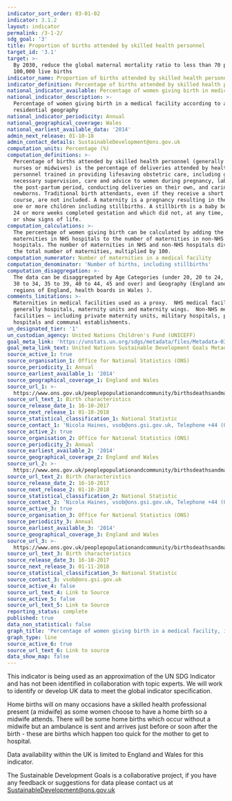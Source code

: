 ```yaml
---
indicator_sort_order: 03-01-02
indicator: 3.1.2
layout: indicator
permalink: /3-1-2/
sdg_goal: '3'
title: Proportion of births attended by skilled health personnel
target_id: '3.1'
target: >-
  By 2030, reduce the global maternal mortality ratio to less than 70 per
  100,000 live births
indicator_name: Proportion of births attended by skilled health personnel
indicator_definition: Percentage of births attended by skilled health personnel
national_indicator_available: Percentage of women giving birth in medical facilities
national_indicator_description: >-
  Percentage of women giving birth in a medical facility according to age and
  residential geography
national_indicator_periodicity: Annual
national_geographical_coverage: Wales
national_earliest_available_data: '2014'
admin_next_release: 01-10-18
admin_contact_details: SustainableDevelopment@ons.gov.uk
computation_units: Percentage (%)
computation_definitions: >-
  Percentage of births attended by skilled health personnel (generally doctors,
  nurses or midwives) is the percentage of deliveries attended by health
  personnel trained in providing lifesaving obstetric care, including giving the
  necessary supervision, care and advice to women during pregnancy, labour and
  the post-partum period, conducting deliveries on their own, and caring for
  newborns. Traditional birth attendants, even if they receive a short training
  course, are not included. A maternity is a pregnancy resulting in the birth of
  one or more children including stillbirths. A stillbirth is a baby born after
  24 or more weeks completed gestation and which did not, at any time, breathe
  or show signs of life.
computation_calculations: >-
  The percentage of women giving birth can be calculated by adding the number of
  maternities in NHS hospitals to the number of maternities in non-NHS
  hospitals. The number of maternities in NHS and non-NHS hospitals divided by
  the total number of maternities, multiplied by 100.
computation_numerator: Number of maternities in a medical facility
computation_denominator: 'Number of births, including stillbirths'
computation_disaggregation: >-
  The data can be disaggregated by Age Categories (under 20, 20 to 24, 25 to 29,
  30 to 34, 35 to 39, 40 to 44, 45 and over) and Geography (England and Wales,
  regions of England, health boards in Wales ).
comments_limitations: >-
  Maternities in medical facilities used as a proxy.  NHS medical facilities –
  generally hospitals, maternity units and maternity wings.  Non-NHS medical
  facilities – including private maternity units, military hospitals, private
  hospitals and communal establishments.
un_designated_tier: '1'
un_custodian_agency: United Nations Children's Fund (UNICEFF)
goal_meta_link: 'https://unstats.un.org/sdgs/metadata/files/Metadata-03-01-02.pdf'
goal_meta_link_text: United Nations Sustainable Development Goals Metadata (PDF 374 KB)
source_active_1: true
source_organisation_1: Office for National Statistics (ONS)
source_periodicity_1: Annual
source_earliest_available_1: '2014'
source_geographical_coverage_1: England and Wales
source_url_1: >-
  https://www.ons.gov.uk/peoplepopulationandcommunity/birthsdeathsandmarriages/livebirths/datasets/birthcharacteristicsinenglandandwales
source_url_text_1: Birth characteristics
source_release_date_1: 16-10-2017
source_next_release_1: 01-10-2018
source_statistical_classification_1: National Statistic
source_contact_1: 'Nicola Haines, vsob@ons.gsi.gov.uk, Telephone +44 (0)1329 444110'
source_active_2: true
source_organisation_2: Office for National Statistics (ONS)
source_periodicity_2: Annual
source_earliest_available_2: '2014'
source_geographical_coverage_2: England and Wales
source_url_2: >-
  https://www.ons.gov.uk/peoplepopulationandcommunity/birthsdeathsandmarriages/livebirths/datasets/birthcharacteristicsinenglandandwales
source_url_text_2: Birth characteristics
source_release_date_2: 16-10-2017
source_next_release_2: 01-10-2018
source_statistical_classification_2: National Statistic
source_contact_2: 'Nicola Haines, vsob@ons.gsi.gov.uk, Telephone +44 (0)1329 444110'
source_active_3: true
source_organisation_3: Office for National Statistics (ONS)
source_periodicity_3: Annual
source_earliest_available_3: '2014'
source_geographical_coverage_3: England and Wales
source_url_3: >-
  https://www.ons.gov.uk/peoplepopulationandcommunity/birthsdeathsandmarriages/livebirths/datasets/birthcharacteristicsinenglandandwales
source_url_text_3: Birth characteristics
source_release_date_3: 16-10-2017
source_next_release_3: 01-11-2018
source_statistical_classification_3: National Statistic
source_contact_3: vsob@ons.gsi.gov.uk
source_active_4: false
source_url_text_4: Link to Source
source_active_5: false
source_url_text_5: Link to Source
reporting_status: complete
published: true
data_non_statistical: false
graph_title: 'Percentage of women giving birth in a medical facility, in England and Wales'
graph_type: line
source_active_6: true
source_url_text_6: Link to source
data_show_map: false
---
```

This indicator is being used as an approximation of the UN SDG Indicator and has not been identified in collaboration with topic experts. We will work to identify or develop UK data to meet the global indicator specification.

Home births will on many occasions have a skilled health professional present (a midwife) as some women choose to have a home birth so a midwife attends. There will be some home births which occur without a midwife but an ambulance is sent and arrives just before or soon after the birth - these are births which happen too quick for the mother to get to hospital.
  
Data availability within the UK is limited to England and Wales for this indicator.

The Sustainable Development Goals is a collaborative project, if you have any feedback or suggestions for data please contact us at <SustainableDevelopment@ons.gov.uk>
